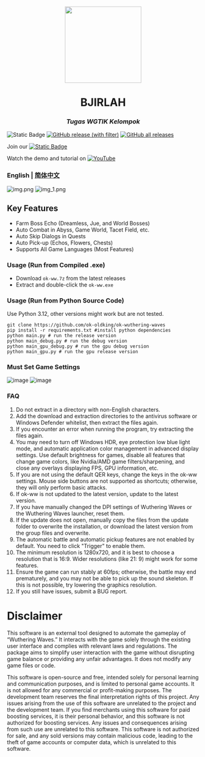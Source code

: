 <div align="center">
  <h1 align="center">
    <img src="https://media1.tenor.com/m/hQ7gBXic_mAAAAAd/gaben.gif" width="200"/> <br/>
    <br/>
      BJIRLAH
  </h1> 
<h3><i>Tugas WGTIK Kelompok</i></h3>
</div>

![Static Badge](https://img.shields.io/badge/platfrom-Windows-blue?color=blue)
[![GitHub release (with filter)](https://img.shields.io/github/v/release/ok-oldking/ok-wuthering-waves)](https://github.com/ok-oldking/ok-wuthering-waves/releases)
[![GitHub all releases](https://img.shields.io/github/downloads/ok-oldking/ok-wuthering-waves/total)](https://github.com/ok-oldking/ok-wuthering-waves/releases)


Join our [![Static Badge](https://img.shields.io/badge/Discord-blue?link=https%3A%2F%2Fdiscord.gg%2FZMHXx5QBuH)](https://discord.gg/Sy6etyCRed)

Watch the demo and tutorial on [![YouTube](https://img.shields.io/badge/YouTube-%23FF0000.svg?style=for-the-badge&logo=YouTube&logoColor=white)](https://youtu.be/apalaRDDmVw)

### English | [简体中文](README_cn.md)

![img.png](readme/img.png)
![img_1.png](readme/img_1.png)

## Key Features

* Farm Boss Echo (Dreamless, Jue, and World Bosses)
* Auto Combat in Abyss, Game World, Tacet Field, etc.
* Auto Skip Dialogs in Quests
* Auto Pick-up (Echos, Flowers, Chests)
* Supports All Game Languages (Most Features)

### Usage (Run from Compiled .exe)

* Download `ok-ww.7z` from the latest releases
* Extract and double-click the `ok-ww.exe`

### Usage (Run from Python Source Code)

Use Python 3.12, other versions might work but are not tested.

```
git clone https://github.com/ok-oldking/ok-wuthering-waves
pip install -r requirements.txt #install python dependencies
python main.py # run the release version
python main_debug.py # run the debug version
python main_gpu_debug.py # run the gpu debug version
python main_gpu.py # run the gpu release version
```
### Must Set Game Settings
![image](https://github.com/user-attachments/assets/7d5f27b4-7b28-4471-bf7b-096dccd4ec4d)
![image](https://github.com/user-attachments/assets/66deba93-d0e7-41c0-985c-248deee9b8ff)

### FAQ

1. Do not extract in a directory with non-English characters.
2. Add the download and extraction directories to the antivirus software or Windows Defender whitelist, then extract the
   files again.
3. If you encounter an error when running the program, try extracting the files again.
4. You may need to turn off Windows HDR, eye protection low blue light mode, and automatic application color management
   in advanced display settings. Use default brightness for games, disable all features that change game colors, like
   Nvidia/AMD game filters/sharpening, and close any overlays displaying FPS, GPU information, etc.
5. If you are not using the default QER keys, change the keys in the ok-ww settings. Mouse side buttons are not
   supported as shortcuts; otherwise, they will only perform basic attacks.
6. If ok-ww is not updated to the latest version, update to the latest version.
7. If you have manually changed the DPI settings of Wuthering Waves or the Wuthering Waves launcher, reset them.
8. If the update does not open, manually copy the files from the update folder to overwrite the installation, or
    download the latest version from the group files and overwrite.
9. The automatic battle and automatic pickup features are not enabled by default. You need to click "Trigger" to enable
    them.
10. The minimum resolution is 1280x720, and it is best to choose a resolution that is 16:9. Wider resolutions (like 21:
    9) might work for some features.
11. Ensure the game can run stably at 60fps; otherwise, the battle may end prematurely, and you may not be able to pick
    up the sound skeleton. If this is not possible, try lowering the graphics resolution.
12. If you still have issues, submit a BUG report.

# Disclaimer

This software is an external tool designed to automate the gameplay of “Wuthering Waves.” It interacts with the game
solely through the existing user interface and complies with relevant laws and regulations. The package aims to simplify
user interaction with the game without disrupting game balance or providing any unfair advantages. It does not modify
any game files or code.

This software is open-source and free, intended solely for personal learning and communication purposes, and is limited
to personal game accounts. It is not allowed for any commercial or profit-making purposes. The development team reserves
the final interpretation rights of this project. Any issues arising from the use of this software are unrelated to the
project and the development team. If you find merchants using this software for paid boosting services, it is their
personal behavior, and this software is not authorized for boosting services. Any issues and consequences arising from
such use are unrelated to this software. This software is not authorized for sale, and any sold versions may contain
malicious code, leading to the theft of game accounts or computer data, which is unrelated to this software.
